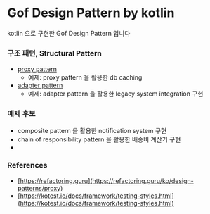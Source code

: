 # Gof Design Pattern by kotlin

kotlin 으로 구현한 Gof Design Pattern 입니다

### 구조 패턴, Structural Pattern

- [proxy pattern](https://github.com/dhslrl321/gof-design-pattern/tree/master/structural/proxy)
  - 예제: proxy pattern 을 활용한 db caching
- [adapter pattern](https://github.com/dhslrl321/gof-design-pattern/tree/master/structural/adapter)
  - 예제: adapter pattern 을 활용한 legacy system integration 구현 

### 예제 후보

- composite pattern 을 활용한 notification system 구현
- chain of responsibility pattern 을 활용한 배송비 계산기 구현
- 

### References

- [https://refactoring.guru](https://refactoring.guru/ko/design-patterns/proxy)
- [https://kotest.io/docs/framework/testing-styles.html](https://kotest.io/docs/framework/testing-styles.html)